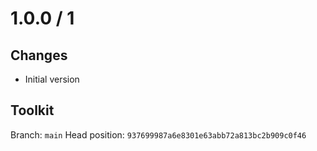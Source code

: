 # 1.0.0 / 1

## Changes

- Initial version

## Toolkit

Branch: `main`
Head position: `937699987a6e8301e63abb72a813bc2b909c0f46`

